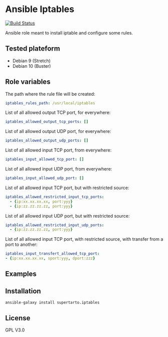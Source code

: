 # Ansible Iptables
[![Build Status](https://travis-ci.org/supertarto/ansible-iptables.svg?branch=master)](https://travis-ci.org/supertarto/ansible-iptables)

Ansible role meant to install iptable and configure some rules. 

## Tested plateform
* Debian 9 (Stretch)
* Debian 10 (Buster)

## Role variables

The path where the rule file will be created:
```yaml
iptables_rules_path: /usr/local/iptables
```
List of all allowed output TCP port, for everywhere:
```yaml
iptables_allowed_output_tcp_ports: []
```
List of all allowed output UDP port, for everywhere:
```yaml
iptables_allowed_output_udp_ports: []
```
List of all allowed input TCP port, from everywhere:
```yaml
iptables_input_allowed_tcp_port: []
```
List of all allowed input UDP port, from everywhere:
```yaml
iptables_input_allowed_udp_port: []
```
List of all allowed input TCP port, but with restricted source:
```yaml
iptables_allowed_restricted_input_tcp_ports:
  - {ip:xx.xx.xx.xx, port:yyy}
  - {ip:zz.zz.zz.zz, port:yyy}
```
List of all allowed input UDP port, but with restricted source:
```yaml
iptables_allowed_restricted_input_udp_ports:
  - {ip:zz.zz.zz.zz, port:yyy}
```
List of all allowed input TCP port, with restricted source, with transfer from a port to another:
```yaml
iptables_input_transfert_allowed_tcp_port:
- {ip:xx.xx.xx.xx, sport:yyy, dport:zzz}
```

## Examples
## Installation
```
ansible-galaxy install supertarto.iptables
```
## License
GPL V3.0
